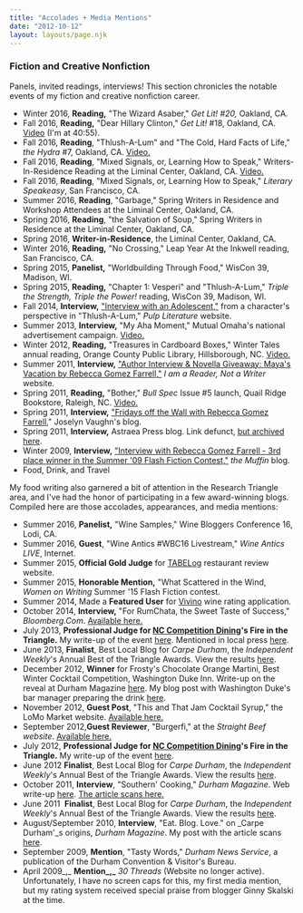 ```yaml
---
title: "Accolades + Media Mentions"
date: "2012-10-12"
layout: layouts/page.njk
---
```


### Fiction and Creative Nonfiction

Panels, invited readings, interviews! This section chronicles the notable events of my fiction and creative nonfiction career.

- Winter 2016, **Reading,** "The Wizard Asaber," _Get Lit! #20,_ Oakland, CA.
- Fall 2016, **Reading,** "Dear Hillary Clinton," _Get Lit!_ #18, Oakland, CA. [Video](https://www.facebook.com/iamchristineno/videos/vb.144800029/584018237059/?type=2&theater) (I'm at 40:55).
- Fall 2016, **Reading**, "Thlush-A-Lum" and "The Cold, Hard Facts of Life," _the Hydra_ #7, Oakland, CA. [Video.](https://www.facebook.com/thegourmez/videos/vb.567409606/10154024179264607/?type=2&theater)
- Fall 2016, **Reading**, "Mixed Signals, or, Learning How to Speak," Writers-In-Residence Reading at the Liminal Center, Oakland, CA. [Video.](https://www.facebook.com/thegourmez/videos/vb.567409606/10153953607244607/?type=2&theater)
- Fall 2016, **Reading**, "Mixed Signals, or, Learning How to Speak," _Literary Speakeasy_, San Francisco, CA.
- Summer 2016, **Reading**, "Garbage," Spring Writers in Residence and Workshop Attendees at the Liminal Center, Oakland, CA.
- Spring 2016, **Reading**, "the Salvation of Soup," Spring Writers in Residence at the Liminal Center, Oakland, CA.
- Spring 2016, **Writer-in-Residence**, the Liminal Center, Oakland, CA.
- Winter 2016, **Reading,** "No Crossing," Leap Year At the Inkwell reading, San Francisco, CA.
- Spring 2015, **Panelist,** "Worldbuilding Through Food," WisCon 39, Madison, WI.
- Spring 2015, **Reading,** "Chapter 1: Vesperi" and "Thlush-A-Lum," _Triple the Strength, Triple the Power!_ reading, WisCon 39, Madison, WI.
- Fall 2014, **Interview,** ["Interview with an Adolescent,"](http://pulpliterature.com/interview-with-an-adolescent/) from a character's perspective in "Thlush-A-Lum," _Pulp Literature_ website.
- Summer 2013, **Interview,** "My Aha Moment," Mutual Omaha's national advertisement campaign. [Video.](https://youtu.be/2pS2AxvwWFo) 
- Winter 2012, **Reading,** "Treasures in Cardboard Boxes," Winter Tales annual reading, Orange County Public Library, Hillsborough, NC. [Video.](https://youtu.be/RASxC6VbDnw)
- Summer 2011, **Interview,** ["Author Interview & Novella Giveaway: Maya's Vacation by Rebecca Gomez Farrell,"](http://www.iamareader.com/2011/06/author-interview-novella-giveaway-mayas-vacation-by-rebecca-gomez-farrell.html) _I am a Reader, Not a Writer_ website.
- Spring 2011, **Reading,** "Bother," _Bull Spec_ Issue #5 launch, Quail Ridge Bookstore, Raleigh, NC. [Video.](https://vimeo.com/22656890)
- Spring 2011, **Interview,** ["Fridays off the Wall with Rebecca Gomez Farrell,](http://joselynvaughn.blogspot.com/search/label/Rebecca%20Gomez%20Farrell)" Joselyn Vaughn's blog.
- Spring 2011, **Interview,** Astraea Press blog. Link defunct, [but archived here](/blog/2012/05/interview-bragging-promoting-mayas-vacation/).
- Winter 2009, **Interview,** ["Interview with Rebecca Gomez Farrell - 3rd place winner in the Summer '09 Flash Fiction Contest,"](/blog/2012/05/interview-bragging-promoting-mayas-vacation/) _the Muffin_ blog.
- Food, Drink, and Travel

My food writing also garnered a bit of attention in the Research Triangle area, and I've had the honor of participating in a few award-winning blogs. Compiled here are those accolades, appearances, and media mentions:

- Summer 2016, **Panelist,** "Wine Samples," Wine Bloggers Conference 16, Lodi, CA.
- Summer 2016, **Guest**, "Wine Antics #WBC16 Livestream," _Wine Antics LIVE_, Internet.
- Summer 2015, **Official Gold Judge** for [TABELog](http://www.tabelog.us/?area=new-york) restaurant review website.
- Summer 2015, **Honorable Mention,** "What Scattered in the Wind, _Women on Writing_ Summer '15 Flash Fiction contest.
- Summer 2014, Made a **Featured User** for [Vivino](http://vivino.com) wine rating application.
- October 2014, **Interview,** "For RumChata, the Sweet Taste of Success," _Bloomberg.Com_. [Available here.](http://www.businessweek.com/articles/2014-10-09/rumchatas-success-is-game-changer-among-cream-liqueurs)
- July 2013, **Professional Judge for [NC Competition Dining](http://www.competitiondining.com/)'s Fire in the Triangle.** My write-up of the event [here](/blog/2013/07/fire-in-the-triangle-battle-market-vs-new-southern-kitchen/ "Fire in the Triangle: Battle Market vs. New Southern Kitchen"). Mentioned in local press [here](http://www.wral.com/fire-in-the-triangle-heirloom-tomatoes-and-topo-distillery-/12691432/).
- June 2013, **Finalist**, Best Local Blog for _Carpe Durham_, the _Independent Weekly_'s Annual Best of the Triangle Awards. View the results [here](http://www.indyweek.com/indyweek/best-of-the-triangle-2013-readers-choice-poll-winners-and-finalists/Content?oid=3648410&storyPage=2).
- December 2012, **Winner** for Frosty's Chocolate Orange Martini, Best Winter Cocktail Competition, Washington Duke Inn. Write-up on the reveal at Durham Magazine [here](http://www.durhammag.com/blogs/durham-magazine-blog/washington-duke-cocktail-recipe-contest/ "Cocktail Reveal"). My blog post with Washington Duke's  bar manager preparing the drink [here](/blog/2012/12/frostys-chocolate-orange-martinin-washington-duke/ "Bragging Post").
- November 2012, **Guest Post**, "This and That Jam Cocktail Syrup," the LoMo Market website. [Available here.](http://lomomarket.com/2012/11/this-and-that-jam-cocktail-syrup/ "LoMo Market")
- September 2012,**Guest Reviewer**, "Burgerfi," at the _Straight Beef website_. [Available here.](http://thestraightbeef.com/?cat=78 "Burgerfi")
- July 2012, **Professional Judge for [NC Competition Dining](http://www.competitiondining.com/)'s Fire in the Triangle.** My write-up of the event [here](/blog/2012/06/fire-in-the-triangle-round-6/ "Fire in the Triangle Round 6").
- June 2012 **Finalist**, Best Local Blog for _Carpe Durham_, the _Independent Weekly_'s Annual Best of the Triangle Awards. View the results [here](http://www.indyweek.com/indyweek/best-of-the-triangle-2012-readers-choice-poll-winners-and-finalists/Content?oid=3081364).
- October 2011, **Interview**, "Southern' Cooking," _Durham Magazine_. Web write-up [here](http://www.durhammag.com/dining/southern-cookin%27/ "Durham Magazine"). [The article scans here.](https://d2ypg8o05lff0b.cloudfront.net/wp-content/uploads/sites/3/2010/10/DurhamMagSouthDurhamInterview.pdf)
- June 2011  **Finalist**, Best Local Blog for _Carpe Durham_, the _Independent Weekly_'s Annual Best of the Triangle Awards. View the results [here](http://www.indyweek.com/indyweek/best-of-the-triangle-2011-readers-choice-poll-winners/Content?oid=2522344 "Indy Week 2011 Rankings").
- August/September 2010, **Interview**, "Eat. Blog. Love." on _Carpe Durham'_s origins, _Durham Magazine_. My post with the article scans [here](/blog/2012/05/interview-bragging-durham-magazine/ "Interview Bragging – Durham Magazine").
- September 2009, **Mention**, "Tasty Words," _Durham News Service_, a publication of the Durham Convention & Visitor's Bureau.
- April 2009_,_ **Mention_,_** _30 Threads_ (Website no longer active). Unfortunately, I have no screen caps for this, my first media mention, but my rating system received special praise from blogger Ginny Skalski at the time.
